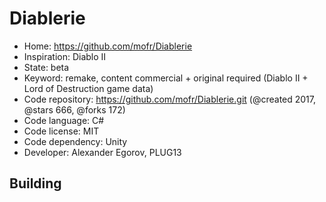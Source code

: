 # Diablerie

- Home: https://github.com/mofr/Diablerie
- Inspiration: Diablo II
- State: beta
- Keyword: remake, content commercial + original required (Diablo II + Lord of Destruction game data)
- Code repository: https://github.com/mofr/Diablerie.git (@created 2017, @stars 666, @forks 172)
- Code language: C#
- Code license: MIT
- Code dependency: Unity
- Developer: Alexander Egorov, PLUG13

## Building
